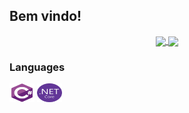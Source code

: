 <!--
**gabriellima09/gabriellima09** is a ✨ _special_ ✨ repository because its `README.md` (this file) appears on your GitHub profile.
-->

## Bem vindo!

<p align="center">
  <a href="https://github.com/gabriellima09/github-readme-stats">
    <img height="150rem" align="center" src="https://github-readme-stats.vercel.app/api?username=gabriellima09&theme=blueberry&show_icons=true" />
  </a>
  <a href="https://github.com/gabriellima09/github-readme-stats">
    <img height="150rem" align="center" src="https://github-readme-stats.vercel.app/api/top-langs/?username=gabriellima09&theme=blueberry&show_icons=true&langs_count=3&layout=compact" />
  </a>
</p>

### Languages
<div style="display: inline-block">
  <img align="center" alt="CSharp" height="30" width="40" src="https://raw.githubusercontent.com/devicons/devicon/master/icons/csharp/csharp-original.svg" style="max-width:100%;" />
  <img align="center" alt="DotNet Core" height="30" width="40" src="https://raw.githubusercontent.com/devicons/devicon/master/icons/dotnetcore/dotnetcore-original.svg" style="max-width:100%;" />
</div>
